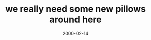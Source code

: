 ---
layout: base.njk
title : 'we really need some new pillows around here' 
view_title : 'we really need some new pillows around here.' 
year : '2000' 
date : '2000-02-14' 
img_file : '/drawing/wereally.png' 
html_file : 'wereallyne' 
next_html : 'nicotine.html' 
year_order : '162' 
permalink : "title/{{html_file}}.html"
---